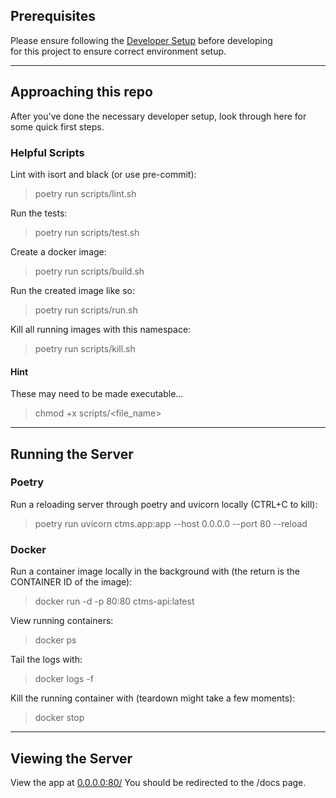 ## Prerequisites

Please ensure following the [Developer Setup](guides/developer_setup.md) before developing \
for this project to ensure correct environment setup.

---
## Approaching this repo

After you've done the necessary developer setup, look through here for some quick first steps.

### Helpful Scripts
Lint with isort and black (or use pre-commit):
> poetry run scripts/lint.sh

Run the tests:
> poetry run scripts/test.sh

Create a docker image:
> poetry run scripts/build.sh

Run the created image like so:
> poetry run scripts/run.sh

Kill all running images with this namespace:
> poetry run scripts/kill.sh


#### Hint
These may need to be made executable...
> chmod +x scripts/<file_name>

---
## Running the Server

### Poetry

Run a reloading server through poetry and uvicorn locally (CTRL+C to kill):
> poetry run uvicorn ctms.app:app  --host 0.0.0.0 --port 80 --reload

### Docker

Run a container image locally in the background with (the return is the CONTAINER ID of the image):
> docker run -d -p 80:80 ctms-api:latest

View running containers:
> docker ps

Tail the logs with:
> docker logs <CONTAINER ID> -f

Kill the running container with (teardown might take a few moments):
> docker stop <CONTAINER ID>

---
## Viewing the Server

View the app at [0.0.0.0:80/](http://0.0.0.0:80/)
You should be redirected to the /docs page.
